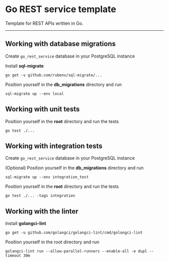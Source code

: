 # Go REST service template

Template for REST APIs written in Go.

---

## Working with database migrations

Create `go_rest_service` database in your PostgreSQL instance

Install **sql-migrate**

    go get -v github.com/rubenv/sql-migrate/...

Position yourself in the **db_migrations** directory and run

    sql-migrate up --env local

## Working with unit tests

Position yourself in the **root** directory and run the tests

    go test ./...

## Working with integration tests

Create `go_rest_service` database in your PostgreSQL instance

(Optional) Position yourself in the **db_migrations** directory and run

    sql-migrate up --env integration_test

Position yourself in the **root** directory and run the tests

    go test ./... -tags integration

## Working with the linter

Install **golangci-lint**

    go get -u github.com/golangci/golangci-lint/cmd/golangci-lint

Position yourself in the root directory and run

    golangci-lint run --allow-parallel-runners --enable-all -e dupl --timeout 30m
